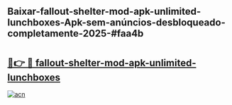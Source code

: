 ## Baixar-fallout-shelter-mod-apk-unlimited-lunchboxes-Apk-sem-anúncios-desbloqueado-completamente-2025-#faa4b

# <h2><a href="https://ainizakaria.my?title=fallout-shelter-mod-apk-unlimited-lunchboxes&ref=20M">🔗👉 🔴 fallout-shelter-mod-apk-unlimited-lunchboxes</a></h2>

[![acn](https://github.com/user-attachments/assets/0f9c940e-d8b0-45ae-aac7-cd30a18b3e1c)](https://ainizakaria.my?title=fallout-shelter-mod-apk-unlimited-lunchboxes&ref=20M)

